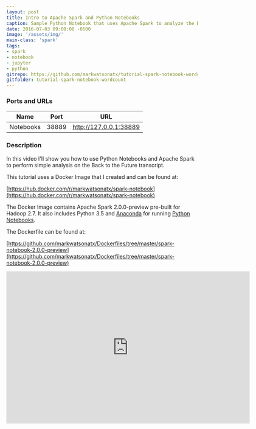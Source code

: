 ```yaml
---
layout: post
title: Intro to Apache Spark and Python Notebooks
caption: Sample Python Notebook that uses Apache Spark to analyze the Back to the Future transcript.
date: 2016-07-03 09:00:00 -0500
image: '/assets/img/'
main-class: 'spark'
tags:
- spark
- notebook
- jupyter
- python
gitrepo: https://github.com/markwatsonatx/tutorial-spark-notebook-wordcount
gitfolder: tutorial-spark-notebook-wordcount
---
```


### Ports and URLs

| Name | Port | URL |
| ------ | ---- | --- |
| Notebooks | 38889 | <a href="http://127.0.0.1:38889">http://127.0.0.1:38889</a> |

### Description

In this video I'll show you how to use Python Notebooks and Apache Spark
to perform simple analysis on the Back to the Future transcript.

This tutorial uses a Docker Image that I created and can be found at:

[https://hub.docker.com/r/markwatsonatx/spark-notebook](https://hub.docker.com/r/markwatsonatx/spark-notebook)

The Docker Image contains Apache Spark 2.0.0-preview pre-built for Hadoop 2.7. It also includes Python 3.5
and [Anaconda](https://www.continuum.io/why-anaconda) for running [Python Notebooks](http://jupyter.org/).

The Dockerfile can be found at:

[https://github.com/markwatsonatx/Dockerfiles/tree/master/spark-notebook-2.0.0-preview](https://github.com/markwatsonatx/Dockerfiles/tree/master/spark-notebook-2.0.0-preview)

<iframe width="640" height="400" src="https://www.youtube.com/embed/zy9JB7sxjGs" frameborder="0" allowfullscreen></iframe>